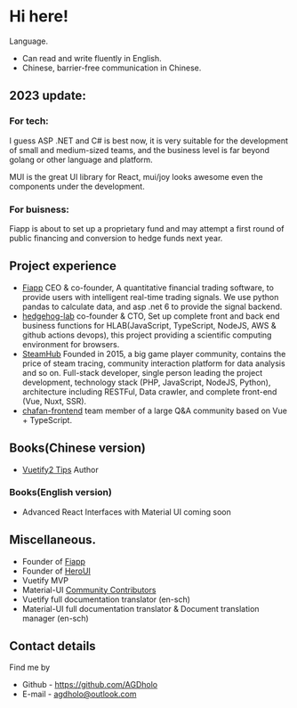 # Hi here!

Language.
* Can read and write fluently in English.
* Chinese, barrier-free communication in Chinese.

## 2023 update:  
### For tech:  
I guess ASP .NET and C# is best now, it is very suitable for the development of small and medium-sized teams, and the business level is far beyond golang or other language and platform.  

MUI is the great UI library for React, mui/joy looks awesome even the components under the development.  

### For buisness:
Fiapp is about to set up a proprietary fund and may attempt a first round of public financing and conversion to hedge funds next year.

## Project experience

* [Fiapp](https://fiapp.pro/) CEO & co-founder, A quantitative financial trading software, to provide users with intelligent real-time trading signals. We use python pandas to calculate data, and asp .net 6 to provide the signal backend.
* [hedgehog-lab](https://github.com/Hedgehog-Computing/hedgehog-lab) co-founder & CTO, Set up complete front and back end business functions for HLAB(JavaScript, TypeScript, NodeJS, AWS & github actions devops), this project providing a scientific computing environment for browsers.
* [SteamHub](https://github.com/InGaming) Founded in 2015, a big game player community, contains the price of steam tracing, community interaction platform for data analysis and so on. Full-stack developer, single person leading the project development, technology stack (PHP, JavaScript, NodeJS, Python), architecture including RESTFul, Data crawler, and complete front-end (Vue, Nuxt, SSR).
* [chafan-frontend](https://github.com/chafan-dev/chafan-frontend) team member of a large Q&A community based on Vue + TypeScript.

## Books(Chinese version)

* [Vuetify2 Tips](https://heroui.net/docs/vuetify2-tricks/introduction) Author

### Books(English version)
* Advanced React Interfaces with Material UI coming soon

## Miscellaneous.


* Founder of [Fiapp](https://fiapp.pro/)
* Founder of [HeroUI](https://heroui.net)
* Vuetify MVP
* Material-UI [Community Contributors](https://mui.com/about/)
* Vuetify full documentation translator (en-sch)
* Material-UI full documentation translator & Document translation manager (en-sch)

## Contact details

Find me by

* Github - https://github.com/AGDholo
* E-mail - agdholo@outlook.com

